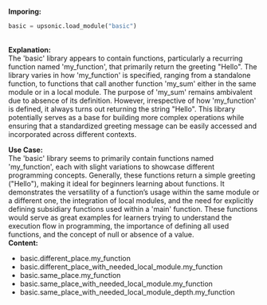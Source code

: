 <b class="custom_code_highlight_green">Imporing:</b><br>
```python
basic = upsonic.load_module("basic")
```
<br><b class="custom_code_highlight_green">Explanation:</b><br>The 'basic' library appears to contain functions, particularly a recurring function named 'my_function', that primarily return the greeting "Hello". The library varies in how 'my_function' is specified, ranging from a standalone function, to functions that call another function 'my_sum' either in the same module or in a local module. The purpose of 'my_sum' remains ambivalent due to absence of its definition. However, irrespective of how 'my_function' is defined, it always turns out returning the string "Hello". This library potentially serves as a base for building more complex operations while ensuring that a standardized greeting message can be easily accessed and incorporated across different contexts.

<b class="custom_code_highlight_green">Use Case:</b><br>The 'basic' library seems to primarily contain functions named 'my_function', each with slight variations to showcase different programming concepts. Generally, these functions return a simple greeting ("Hello"), making it ideal for beginners learning about functions. It demonstrates the versatility of a function’s usage within the same module or a different one, the integration of local modules, and the need for explicitly defining subsidiary functions used within a 'main' function. These functions would serve as great examples for learners trying to understand the execution flow in programming, the importance of defining all used functions, and the concept of null or absence of a value.
<br><b class="custom_code_highlight_green">Content:</b><br>
  - basic.different_place.my_function
  - basic.different_place_with_needed_local_module.my_function
  - basic.same_place.my_function
  - basic.same_place_with_needed_local_module.my_function
  - basic.same_place_with_needed_local_module_depth.my_function

